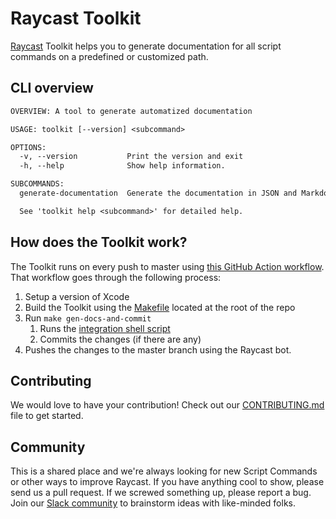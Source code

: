 # Raycast Toolkit

[Raycast](https://raycast.com) Toolkit helps you to generate documentation for all script commands on a predefined or customized path.

## CLI overview

```txt
OVERVIEW: A tool to generate automatized documentation

USAGE: toolkit [--version] <subcommand>

OPTIONS:
  -v, --version           Print the version and exit
  -h, --help              Show help information.

SUBCOMMANDS:
  generate-documentation  Generate the documentation in JSON and Markdown format

  See 'toolkit help <subcommand>' for detailed help.
```

## How does the Toolkit work?

The Toolkit runs on every push to master using [this GitHub Action workflow](../../.github/workflows/documentation.yml). That workflow goes through the following process:

1. Setup a version of Xcode
2. Build the Toolkit using the [Makefile](../../Makefile) located at the root of the repo
3. Run `make gen-docs-and-commit`
   1. Runs the [integration shell script](integration.sh)
   2. Commits the changes (if there are any)
4. Pushes the changes to the master branch using the Raycast bot.

## Contributing

We would love to have your contribution! Check out our [CONTRIBUTING.md](CONTRIBUTING.md) file to get started.

## Community

This is a shared place and we're always looking for new Script Commands or other ways to improve Raycast. If you have anything cool to show, please send us a pull request. If we screwed something up, please report a bug. Join our [Slack community](https://www.raycast.com/community) to brainstorm ideas with like-minded folks.
